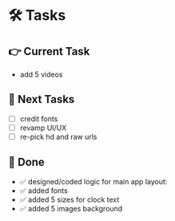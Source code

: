 # 🛠️ Tasks  

## 👉 Current Task    
+ add 5 videos

## 🙌 Next Tasks  
- [ ] credit fonts
- [ ] revamp UI/UX
- [ ] re-pick hd and raw urls

## 🎉 Done  
- ✅ designed/coded logic for main app layout:
- ✅ added fonts
- ✅ added 5 sizes for clock text
- ✅ added 5 images background
